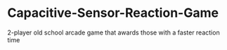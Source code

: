 # Capacitive-Sensor-Reaction-Game
2-player old school arcade game that awards those with a faster reaction time
